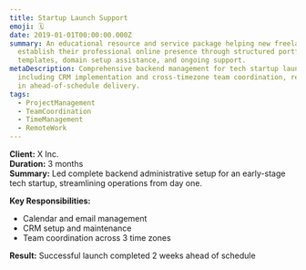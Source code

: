 ```yaml
---
title: Startup Launch Support
emoji: 🗓
date: 2019-01-01T00:00:00.000Z
summary: An educational resource and service package helping new freelancers
  establish their professional online presence through structured portfolio
  templates, domain setup assistance, and ongoing support.
metaDescription: Comprehensive backend management for tech startup launch,
  including CRM implementation and cross-timezone team coordination, resulting
  in ahead-of-schedule delivery.
tags:
  - ProjectManagement
  - TeamCoordination
  - TimeManagement
  - RemoteWork
---
```

**Client:** X Inc.\
**Duration:** 3 months\
**Summary:** Led complete backend administrative setup for an early-stage tech startup, streamlining operations from day one.

**Key Responsibilities:**

* Calendar and email management
* CRM setup and maintenance
* Team coordination across 3 time zones

**Result:** Successful launch completed 2 weeks ahead of schedule